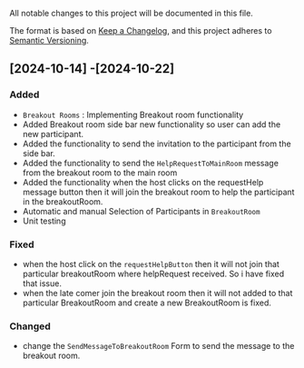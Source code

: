 All notable changes to this project will be documented in this file.

The format is based on [Keep a Changelog](https://keepachangelog.com/en/1.1.0/),
and this project adheres to [Semantic Versioning](https://semver.org/spec/v2.0.0.html).

## [2024-10-14] -[2024-10-22]

### Added

- `Breakout Rooms` : Implementing Breakout room functionality
- Added Breakout room side bar new functionality so user can add the new participant.
- Added the functionality to send the invitation to the participant from the side bar.
- Added the functionality to send the `HelpRequestToMainRoom` message from the breakout room to the main room
- Added the functionality when the host clicks on the requestHelp message button then it will join the breakout room to help the participant in the breakoutRoom.
- Automatic and manual Selection of Participants in `BreakoutRoom`
- Unit testing

### Fixed

- when the host click on the `requestHelpButton` then it will not join that particular breakoutRoom where helpRequest received. So i have fixed that issue.
- when the late comer join the breakout room then it will not added to that particular BreakoutRoom and create a new BreakoutRoom is fixed.

### Changed

- change the `SendMessageToBreakoutRoom` Form to send the message to the breakout room.
